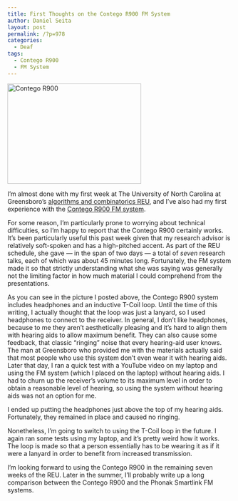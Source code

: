 ```yaml
---
title: First Thoughts on the Contego R900 FM System
author: Daniel Seita
layout: post
permalink: /?p=978
categories:
  - Deaf
tags:
  - Contego R900
  - FM System
---
```

[<img class="aligncenter size-medium wp-image-980" alt="Contego R900" src="http://www.seitad.com/wp-content/uploads/2013/06/contego-r900.jpg?w=300" width="300" height="225" />][1]

I&#8217;m almost done with my first week at The University of North Carolina at Greensboro&#8217;s [algorithms and combinatorics REU][2], and I&#8217;ve also had my first experience with the [Contego R900 FM system][3].

For some reason, I&#8217;m particularly prone to worrying about technical difficulties, so I&#8217;m happy to report that the Contego R900 certainly works. It&#8217;s been particularly useful this past week given that my research advisor is relatively soft-spoken and has a high-pitched accent. As part of the REU schedule, she gave &#8212; in the span of two days &#8212; a total of *seven* research talks, each of which was about 45 minutes long. Fortunately, the FM system made it so that strictly understanding what she was saying was generally not the limiting factor in how much material I could comprehend from the presentations.

As you can see in the picture I posted above, the Contego R900 system includes headphones and an inductive T-Coil loop. Until the time of this writing, I actually thought that the loop was just a lanyard, so I used headphones to connect to the receiver. In general, I don&#8217;t like headphones, because to me they aren&#8217;t aesthetically pleasing and it&#8217;s hard to align them with hearing aids to allow maximum benefit. They can also cause some feedback, that classic &#8220;ringing&#8221; noise that every hearing-aid user knows. The man at Greensboro who provided me with the materials actually said that most people who use this system don&#8217;t even wear it with hearing aids. Later that day, I ran a quick test with a YouTube video on my laptop and using the FM system (which I placed on the laptop) without hearing aids. I had to churn up the receiver&#8217;s volume to its maximum level in order to obtain a reasonable level of hearing, so using the system without hearing aids was not an option for me.

I ended up putting the headphones just above the top of my hearing aids. Fortunately, they remained in place and caused no ringing.

Nonetheless, I&#8217;m going to switch to using the T-Coil loop in the future. I again ran some tests using my laptop, and it&#8217;s pretty weird how it works. The loop is made so that a person essentially has to be wearing it as if it were a lanyard in order to benefit from increased transmission.

I&#8217;m looking forward to using the Contego R900 in the remaining seven weeks of the REU. Later in the summer, I&#8217;ll probably write up a long comparison between the Contego R900 and the Phonak Smartlink FM systems.

 [1]: http://www.seitad.com/wp-content/uploads/2013/06/contego-r900.jpg
 [2]: http://www.uncg.edu/cmp/reu/
 [3]: http://www.tecear.com/Comfort_Contego.htm